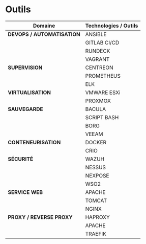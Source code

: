# Outils

| **Domaine**               | **Technologies / Outils** |
|---------------------------|---------------------------|
| **DEVOPS / AUTOMATISATION** | ANSIBLE                 |
|                           | GITLAB CI/CD             |
|                           | RUNDECK                 |
|                           | VAGRANT                 |
| **SUPERVISION**            | CENTREON                |
|                           | PROMETHEUS              |
|                           | ELK                     |
| **VIRTUALISATION**         | VMWARE ESXi             |
|                           | PROXMOX                 |
| **SAUVEGARDE**             | BACULA                  |
|                           | SCRIPT BASH             |
|                           | BORG                    |
|                           | VEEAM                   |
| **CONTENEURISATION**       | DOCKER                  |
|                           | CRIO                    |
| **SÉCURITÉ**               | WAZUH                   |
|                           | NESSUS                  |
|                           | NEXPOSE                 |
|                           | WSO2                    |
| **SERVICE WEB**            | APACHE                  |
|                           | TOMCAT                  |
|                           | NGINX                   |
| **PROXY / REVERSE PROXY**  | HAPROXY                 |
|                           | APACHE                  |
|                           | TRAEFIK                 |
